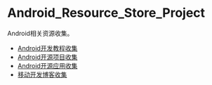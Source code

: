 # Android_Resource_Store_Project
Android相关资源收集。

- [Android开发教程收集](https://github.com/Waylenw/Android_Resource_Store_Project/blob/master/Android.md)
- [Android开源项目收集](https://github.com/Waylenw/Android_Resource_Store_Project/blob/master/Android_Open_All_Source.md)
- [Android开源应用收集](https://github.com/Waylenw/Android_Resource_Store_Project/blob/master/open_apk_source.md)
- [移动开发博客收集](https://github.com/Waylenw/Android_Resource_Store_Project/blob/master/mobile_blog.md)



